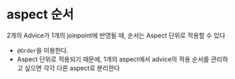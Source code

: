 # aspect 순서
2개의 Advice가 1개의 joinpoint에 반영될 때, 순서는 Aspect 단위로 적용할 수 있다
- `@Order`을 이용한다. 
- Aspect 단위로 적용되기 때문에, 1개의 aspect에서 advice의 적용 순서를 관리하고 싶으면 각각 다른 aspect로 분리한다

